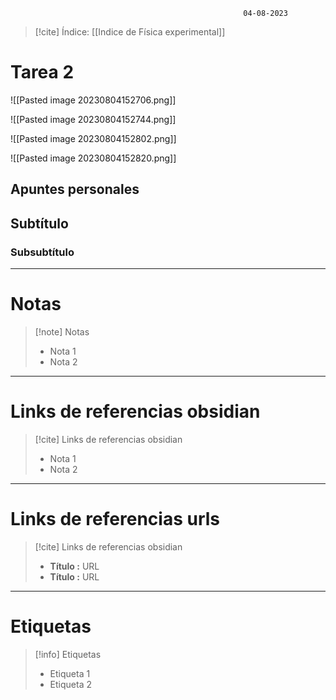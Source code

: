 														04-08-2023

>[!cite] Índice: [[Indice de Física experimental]]


# Tarea 2

![[Pasted image 20230804152706.png]]

![[Pasted image 20230804152744.png]]

![[Pasted image 20230804152802.png]]

![[Pasted image 20230804152820.png]]

## Apuntes personales
## Subtítulo

### Subsubtítulo


--------------------------------------------------

# Notas
> [!note]  Notas
> - Nota 1
> - Nota 2

--------------------------------------------------

# Links de referencias obsidian

> [!cite]  Links de referencias obsidian
> - Nota 1
> - Nota 2

--------------------------------------------------

# Links de referencias urls

> [!cite]  Links de referencias obsidian
> - __Título :__ URL
> - __Título :__ URL

--------------------------------------------------

# Etiquetas
> [!info] Etiquetas
> - Etiqueta 1
> - Etiqueta 2